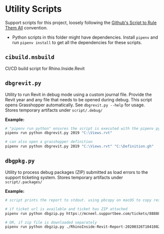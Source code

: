 # Utility Scripts

Support scripts for this project, loosely following the [Github's Script to Rule Them All](https://github.blog/2015-06-30-scripts-to-rule-them-all/) convention.

- Python scripts in this folder might have dependencies. Install `pipenv` and run `pipenv install` to get all the dependencies for these scripts. 

## `cibuild.msbuild`

CI/CD build script for Rhino.Inside.Revit

## `dbgrevit.py`

Utility to run Revit in debug mode using a custom journal file.
Provide the Revit year and any file that needs to be opened during debug.
This script opens Grasshopper automatically.
See `dbgrevit.py --help` for usage. Stores temporary artifacts under `script/.debug/`

**Example:**
```bash
# "pipenv run python" ensures the script is executed with the pipenv python
pipenv run python dbgrevit.py 2019 "C:\Views.rvt"

# can also open a grasshopper definition
pipenv run python dbgrevit.py 2019 "C:\Views.rvt" "C:\Definition.gh"
```

## `dbgpkg.py`

Utility to process debug packages (ZIP) submitted as load errors to the support ticketing system. Stores temporary artifacts under `script/.packages/`

**Example:**
```bash
# script prints the report to stdout. using pbcopy on macOS to copy results to pasteboard and then paste into github issue

# if ticket url is available and ticket has ZIP attached
pipenv run python dbgzip.py https://mcneel.supportbee.com/tickets/88888888 --token=APITOKEN | pbcopy

# OR, if zip file is downloaded separately
pipenv run python dbgzip.py ./RhinoInside-Revit-Report-20200326T104108Z.zip --ticket=https://mcneel.supportbee.com/tickets/88888888 | pbcopy

```